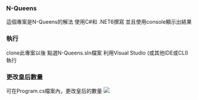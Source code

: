 ### N-Queens
這個專案是N-Queens的解法
使用C#和 .NET6撰寫
並且使用console顯示出結果

### 執行
clone此專案以後
點選N-Queens.sln檔案
利用Visual Studio (或其他IDE或CLI) 執行

### 更改皇后數量
可在Program.cs檔案內，更改皇后的數量
![](https://i.imgur.com/4w4Msmi.png)